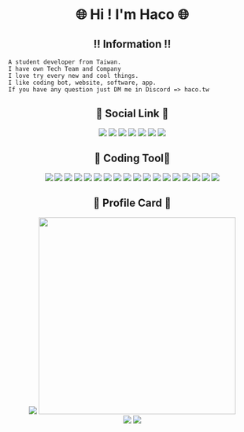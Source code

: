 <h1 align="center">🌐 Hi ! I'm Haco 🌐</h1>

<h2 align="center">‼️ Information ‼️</h2>

```
A student developer from Taiwan.
I have own Tech Team and Company
I love try every new and cool things.
I like coding bot, website, software, app.
If you have any question just DM me in Discord => haco.tw
```

<h2 align="center">🔗 Social Link 🔗</h2>

<p align="center">
  <a href="mailto:jasonytonlinecomeandsee@gmail.com" target="_blanket"><img src="https://icons.iconarchive.com/icons/dtafalonso/android-lollipop/64/Gmail-icon.png"/></a>
  <a href="https://www.youtube.com/c/HACO8888/" target="_blanket"><img src="https://i.imgur.com/kk27I6n.png"/></a>
  <a href="https://discord.com/users/508964901415550976/" target="_blanket"><img src="https://i.imgur.com/XaAYKfF.png"/></a>
  <!-- <a href="https://www.facebook.com/Jasonlindino/" target="_blanket"><img src="https://i.imgur.com/QSbGZlp.png"/></a> -->
  <a href="https://www.instagram.com/jason_lin_0222/" target="_blanket"><img src="https://cdn.icon-icons.com/icons2/1584/PNG/64/3721672-instagram_108066.png"/></a>
  <a href="https://twitter.com/MRHACO8888" target="_blanket"><img src="https://i.imgur.com/0OImlv3.png"/></a>
  <a href="https://www.reddit.com/user/DevelopmentHealthy48" target="_blanket"><img src="https://i.imgur.com/ridAHl2.png"/></a>
  <a href="https://open.spotify.com/user/31bph3i2ybq5mzicui3cxvfghpmu" target="_blanket"><img src="https://i.imgur.com/6bxPJal.png"/></a>
</p>

<h2 align="center">🔧 Coding Tool🔧</h2>

<p align="center">
  <img src="https://img.shields.io/badge/OS-Windows-informational?style=flat&logo=windows&logoColor=white&color=0078D6"/>
  <img src="https://img.shields.io/badge/OS-MacOS-informational?style=flat&logo=apple&logoColor=white&color=000000"/>
  <img src="https://img.shields.io/badge/Code-Html-informational?style=flat&logo=HTML5&logoColor=white&color=E34F26"/>
  <img src="https://img.shields.io/badge/Code-CSS-informational?style=flat&logo=CSS3&logoColor=white&color=1572B6"/>
  <img src="https://img.shields.io/badge/Code-Python-informational?style=flat&logo=python&logoColor=white&color=3776AB"/>
  <img src="https://img.shields.io/badge/Code-JavaScript-informational?style=flat&logo=javascript&logoColor=white&color=F7DF1E"/>
  <img src="https://img.shields.io/badge/Code-TypeScript-informational?style=flat&logo=typescript&logoColor=white&color=3178C6"/>
  <img src="https://img.shields.io/badge/Code-PHP-informational?style=flat&logo=PHP&logoColor=white&color=777BB4"/>
  <img src="https://img.shields.io/badge/Code-Vue-informational?style=flat&logo=vue.js&logoColor=white&color=4FC08D"/>
  <img src="https://img.shields.io/badge/Code-React-informational?style=flat&logo=react&logoColor=white&color=61DAFB"/>
  <img src="https://img.shields.io/badge/Code-Next-informational?style=flat&logo=next.js&logoColor=white&color=000000"/>
  <img src="https://img.shields.io/badge/Code-MarkDown-informational?style=flat&logo=mdx&logoColor=white&color=1B1F24"/>
  <img src="https://img.shields.io/badge/Cloud-GCP-informational?style=flat&logo=GoogleCloud&logoColor=white&color=4285F4"/>
  <img src="https://img.shields.io/badge/Cloud-Vultr-informational?style=flat&logo=Vultr&logoColor=white&color=007BFC"/>
  <img src="https://img.shields.io/badge/Cloud-Replit-informational?style=flat&logo=replit&logoColor=white&color=F26207"/>
  <img src="https://img.shields.io/badge/Cloud-Netlify-informational?style=flat&logo=netlify&logoColor=white&color=00C7B7"/>
  <img src="https://img.shields.io/badge/Movie-Netflix-informational?style=flat&logo=Netflix&logoColor=white&color=E50914"/>
  <img src="https://img.shields.io/badge/Music-Spotify-informational?style=flat&logo=Spotify&logoColor=white&color=1DB954"/>
</p>

<h2 align="center">📁 Profile Card 📁</h2>

<p align="center">
  <img src="https://github-readme-stats.vercel.app/api/top-langs/?username=HACO8888&layout=compact&show_icons=true&count_private=true&theme=tokyonight" />
<!--   <br> -->
<!--   <img src="https://streak-stats.demolab.com?user=HACO8888&theme=tokyonight&date_format=%5BY.%5Dn.j" width="400px" /> -->
  <img src="https://github-readme-stats.vercel.app/api?username=HACO8888&show_icons=true&count_private=true&theme=tokyonight" width="400px" />
  <br>
  <img src="https://github-readme-stats.vercel.app/api/pin/?username=HACO8888&repo=Haco-Main-Website&theme=tokyonight" />
  <img src="https://github-readme-stats.vercel.app/api/pin/?username=HACO8888&repo=HACO-CODE-WORLD&theme=tokyonight" />
</p>
